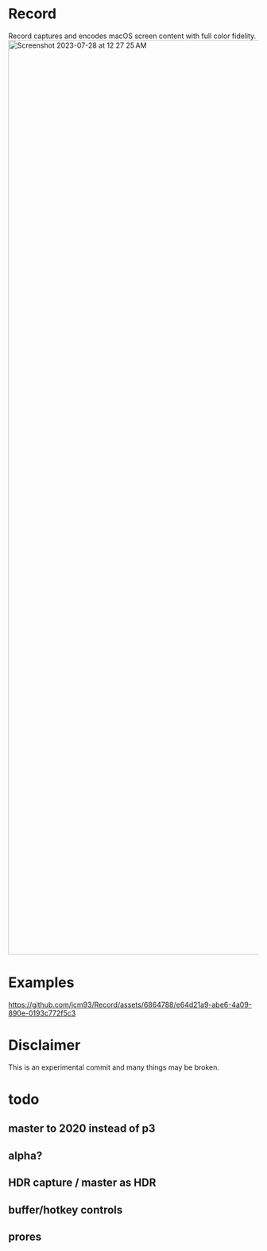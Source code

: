 # Record
Record captures and encodes macOS screen content with full color fidelity.<img width="1840" alt="Screenshot 2023-07-28 at 12 27 25 AM" src="https://github.com/jcm93/Record/assets/6864788/d7ede363-80dc-46b6-bd2a-51799e20a318">
# Examples
https://github.com/jcm93/Record/assets/6864788/e64d21a9-abe6-4a09-890e-0193c772f5c3
# Disclaimer
This is an experimental commit and many things may be broken.
# todo
## master to 2020 instead of p3
## alpha?
## HDR capture / master as HDR
## buffer/hotkey controls
## prores

